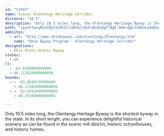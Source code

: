 ```yaml
---
id: "13597"
name: Scenic Olentangy Heritage Corridor
distance: "10.5"
description: "Only 10.5 miles long, the Olentangy Heritage Byway is the shortest byway in the state. In its short length, you can experience delightful historical scenery as can be found in the scenic mill district, historic schoolhouses, and historic homes."
path: "cpysFtwxyNyV{ByCSiDCkCJuBXaCr@uFvBs@l@gFlBgE`AmH~@gCJiBGuLeAmEe@{Ck@mDUaCLyUtDcCl@sFvBeObGy@h@{D`Bgb@tPeLdFaFfCyOlDiIdAwCRyMZaJBoGQySuDoLyCoKsBuADcPfCqAXmAd@_Q|KsRdGyFrBsN`GiBdA}BrBeAf@oMpBcA^iCfBu@Xsh@zAgE|@aI~BmHzCuk@tWiCtAiDxCwBvAkOzGwHdCmFlA{Df@kAGcAWsFmCyA_@}BEwJdAmAd@yBlAqHrFgDzBcAb@oEbAsABcEe@kOe@qFDsAY_T{ImBe@aFQaKcA{BBuDXiFHsCIgJu@wBk@}KmFcA[sE_A}BYsP_@yBFyAl@yFrFgC~AmDtCsAp@oFfBaBJmEB"
websites:
  - url: "http://www.ohiobyways.com/olentangy/Olentangy.htm"
    name: "Ohio Byway Program - Olentangy Heritage Corridor"
designations:
  - Ohio State Scenic Byway
states:
  - OH
ll:
  - -83.0349809999999
  - 40.112820000000056
bounds:
  - - -83.0649719999999
    - 40.112820000000056
  - - -83.03424099999995
    - 40.25568000000004

---
```


Only 10.5 miles long, the Olentangy Heritage Byway is the shortest byway in the state. In its short length, you can experience delightful historical scenery as can be found in the scenic mill district, historic schoolhouses, and historic homes.
